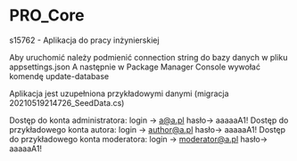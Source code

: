 # PRO_Core

s15762 - Aplikacja do pracy inżynierskiej

Aby uruchomić należy podmienić connection string do bazy danych w pliku appsettings.json
A następnie w Package Manager Console wywołać komendę update-database

Aplikacja jest uzupełniona przykładowymi danymi (migracja 20210519214726_SeedData.cs)

Dostęp do konta administratora: login -> a@a.pl hasło-> aaaaaA1!
Dostęp do przykładowego konta autora: login -> author@a.pl hasło-> aaaaaA1!
Dostęp do przykładowego konta moderatora: login -> moderator@a.pl hasło-> aaaaaA1!
